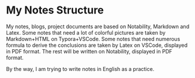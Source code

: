 # My Notes Structure

My notes, blogs, project documents are based on Notability, Markdown and Latex. 
Some notes that need a lot of colorful pictures are taken by Markdown+HTML on Typora+VSCode. 
Some notes that need numerous formula to derive the conclusions are taken by Latex on VSCode, displayed in PDF format. 
The rest will be written on Notability, displayed in PDF format. 

By the way, I am trying to write notes in English  as a practice.

